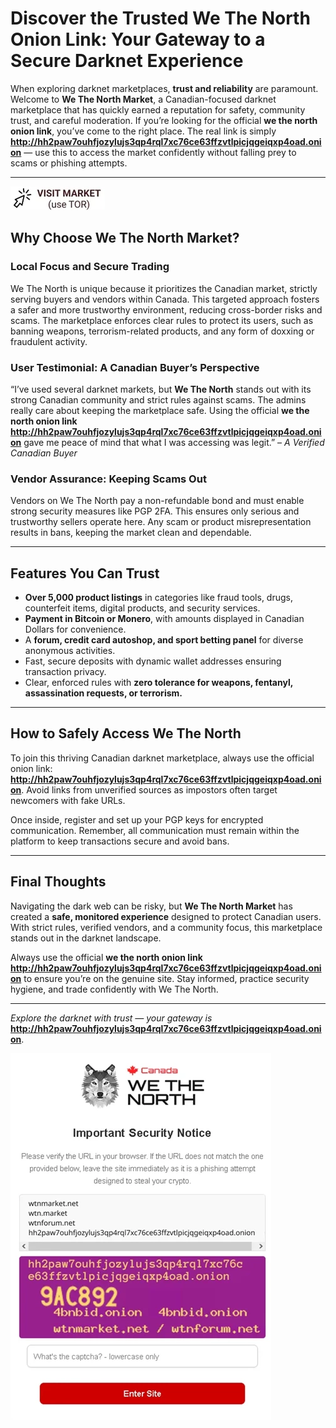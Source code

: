# Discover the Trusted We The North Onion Link: Your Gateway to a Secure Darknet Experience

When exploring darknet marketplaces, **trust and reliability** are paramount. Welcome to **We The North Market**, a Canadian-focused darknet marketplace that has quickly earned a reputation for safety, community trust, and careful moderation. If you’re looking for the official **we the north onion link**, you’ve come to the right place. The real link is simply **http://hh2paw7ouhfjozylujs3qp4rql7xc76ce63ffzvtlpicjqgeiqxp4oad.onion** — use this to access the market confidently without falling prey to scams or phishing attempts.

---


[![img](/dist/client.webp)](http://hh2paw7ouhfjozylujs3qp4rql7xc76ce63ffzvtlpicjqgeiqxp4oad.onion)


## Why Choose We The North Market?

### Local Focus and Secure Trading
We The North is unique because it prioritizes the Canadian market, strictly serving buyers and vendors within Canada. This targeted approach fosters a safer and more trustworthy environment, reducing cross-border risks and scams. The marketplace enforces clear rules to protect its users, such as banning weapons, terrorism-related products, and any form of doxxing or fraudulent activity.

### User Testimonial: A Canadian Buyer’s Perspective
“I’ve used several darknet markets, but **We The North** stands out with its strong Canadian community and strict rules against scams. The admins really care about keeping the marketplace safe. Using the official **we the north onion link http://hh2paw7ouhfjozylujs3qp4rql7xc76ce63ffzvtlpicjqgeiqxp4oad.onion** gave me peace of mind that what I was accessing was legit.” – *A Verified Canadian Buyer*

### Vendor Assurance: Keeping Scams Out
Vendors on We The North pay a non-refundable bond and must enable strong security measures like PGP 2FA. This ensures only serious and trustworthy sellers operate here. Any scam or product misrepresentation results in bans, keeping the market clean and dependable.

---

## Features You Can Trust

- **Over 5,000 product listings** in categories like fraud tools, drugs, counterfeit items, digital products, and security services.
- **Payment in Bitcoin or Monero**, with amounts displayed in Canadian Dollars for convenience.
- A **forum, credit card autoshop, and sport betting panel** for diverse anonymous activities.
- Fast, secure deposits with dynamic wallet addresses ensuring transaction privacy.
- Clear, enforced rules with **zero tolerance for weapons, fentanyl, assassination requests, or terrorism.**

---

## How to Safely Access We The North

To join this thriving Canadian darknet marketplace, always use the official onion link: **http://hh2paw7ouhfjozylujs3qp4rql7xc76ce63ffzvtlpicjqgeiqxp4oad.onion**. Avoid links from unverified sources as impostors often target newcomers with fake URLs.

Once inside, register and set up your PGP keys for encrypted communication. Remember, all communication must remain within the platform to keep transactions secure and avoid bans.

---

## Final Thoughts

Navigating the dark web can be risky, but **We The North Market** has created a **safe, monitored experience** designed to protect Canadian users. With strict rules, verified vendors, and a community focus, this marketplace stands out in the darknet landscape.

Always use the official **we the north onion link http://hh2paw7ouhfjozylujs3qp4rql7xc76ce63ffzvtlpicjqgeiqxp4oad.onion** to ensure you’re on the genuine site. Stay informed, practice security hygiene, and trade confidently with We The North.

---

*Explore the darknet with trust — your gateway is* **http://hh2paw7ouhfjozylujs3qp4rql7xc76ce63ffzvtlpicjqgeiqxp4oad.onion**.


[![img](/dist/style.webp)](http://hh2paw7ouhfjozylujs3qp4rql7xc76ce63ffzvtlpicjqgeiqxp4oad.onion)
